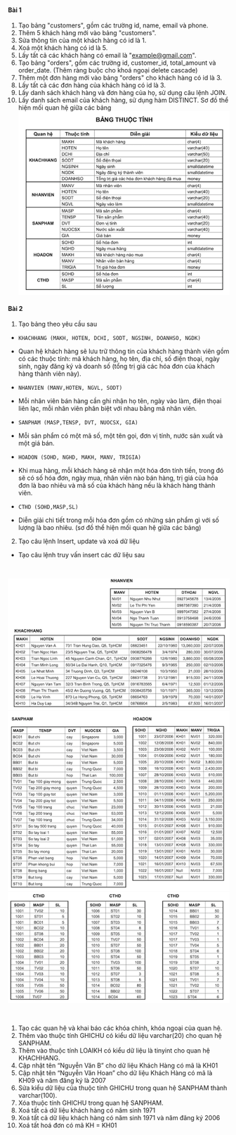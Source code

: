 #### Bài 1
1. Tạo bảng "customers", gồm các trường id, name, email và phone.
2. Thêm 5 khách hàng mới vào bảng "customers".
3. Sửa thông tin của một khách hàng có id là 1.
4. Xoá một khách hàng có id là 5.
5. Lấy tất cả các khách hàng có email là "example@gmail.com".
6. Tạo bảng "orders", gồm các trường id, customer_id, total_amount và order_date. (Thêm ràng buộc cho khoá ngoại delete cascade)
7. Thêm một đơn hàng mới vào bảng "orders" cho khách hàng có id là 3.
8. Lấy tất cả các đơn hàng của khách hàng có id là 3.
9. Lấy danh sách khách hàng và đơn hàng của họ, sử dụng câu lệnh JOIN.
10. Lấy danh sách email của khách hàng, sử dụng hàm DISTINCT.
Sơ đồ thể hiện mối quan hệ giữa các bảng
![alt bang_thuoc_tinh](./bangthuoctinh.png)
#### Bài 2
1. Tạo bảng theo yêu cầu sau
  - `KHACHHANG (MAKH, HOTEN, DCHI, SODT, NGSINH, DOANHSO, NGDK)`
  - Quan hệ khách hàng sẽ lưu trữ thông tin của khách hàng thành viên gồm có các thuộc tính: mã khách hàng, họ tên, địa chỉ, số điện thoại, ngày sinh, ngày đăng ký và doanh số (tổng trị giá các hóa đơn của khách hàng thành viên này).

  - `NHANVIEN (MANV,HOTEN, NGVL, SODT)`
  - Mỗi nhân viên bán hàng cần ghi nhận họ tên, ngày vào làm, điện thọai liên lạc, mỗi nhân viên phân biệt với nhau bằng mã nhân viên.

  - `SANPHAM (MASP,TENSP, DVT, NUOCSX, GIA)`
  - Mỗi sản phẩm có một mã số, một tên gọi, đơn vị tính, nước sản xuất và một giá bán.

  - `HOADON (SOHD, NGHD, MAKH, MANV, TRIGIA)`
  - Khi mua hàng, mỗi khách hàng sẽ nhận một hóa đơn tính tiền, trong đó sẽ có số hóa đơn, ngày mua, nhân viên nào bán hàng, trị giá của hóa đơn là bao nhiêu và mã số của khách hàng nếu là khách hàng thành viên.

  - `CTHD (SOHD,MASP,SL)`
  - Diễn giải chi tiết trong mỗi hóa đơn gồm có những sản phẩm gì với số lượng là bao nhiêu. (sơ đồ thể hiện mối quan hệ giữa các bảng)

2. Tạo câu lệnh Insert, update và xoá dữ liệu
  - Tạo câu lệnh truy vấn insert các dữ liệu sau
  <br/>
  
  ![alt bang_nhanvien](./bangnhanvien.png)
  ![alt sanpham](./sanpham.png)
  ![alt cthd](./cthd.png)
  
  <br/>
  
  1. Tạo các quan hệ và khai báo các khóa chính, khóa ngoại của quan hệ.
  2. Thêm vào thuộc tính GHICHU có kiểu dữ liệu varchar(20) cho quan hệ SANPHAM.
  3. Thêm vào thuộc tính LOAIKH có kiểu dữ liệu là tinyint cho quan hệ KHACHHANG.
  4. Cập nhật tên “Nguyễn Văn B” cho dữ liệu Khách Hàng có mã là KH01
  5. Cập nhật tên “Nguyễn Văn Hoan” cho dữ liệu Khách Hàng có mã là KH09 và năm đăng ký là 2007
  6. Sửa kiểu dữ liệu của thuộc tính GHICHU trong quan hệ SANPHAM thành varchar(100).
  7. Xóa thuộc tính GHICHU trong quan hệ SANPHAM.
  8. Xoá tất cả dữ liệu khách hàng có năm sinh 1971
  9. Xoá tất cả dữ liệu khách hàng có năm sinh 1971 và năm đăng ký 2006
  10. Xoá tất hoá đơn có mã KH = KH01

